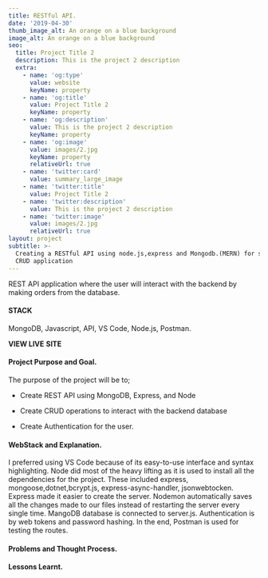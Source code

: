 ```yaml
---
title: RESTful API.
date: '2019-04-30'
thumb_image_alt: An orange on a blue background
image_alt: An orange on a blue background
seo:
  title: Project Title 2
  description: This is the project 2 description
  extra:
    - name: 'og:type'
      value: website
      keyName: property
    - name: 'og:title'
      value: Project Title 2
      keyName: property
    - name: 'og:description'
      value: This is the project 2 description
      keyName: property
    - name: 'og:image'
      value: images/2.jpg
      keyName: property
      relativeUrl: true
    - name: 'twitter:card'
      value: summary_large_image
    - name: 'twitter:title'
      value: Project Title 2
    - name: 'twitter:description'
      value: This is the project 2 description
    - name: 'twitter:image'
      value: images/2.jpg
      relativeUrl: true
layout: project
subtitle: >-
  Creating a RESTful API using node.js,express and Mongodb.(MERN) for server and
  CRUD application
---
```

REST API  application where the user will interact with the backend by making orders from the database.

#### **STACK**

MongoDB, Javascript, API, VS Code, Node.js, Postman.

**VIEW LIVE** **SITE**

#### **Project Purpose and Goal.**

The purpose of the project will be to;

*   Create REST API using MongoDB, Express, and Node

*   Create CRUD operations to interact with the backend database

*   Create Authentication for the user.

#### **WebStack and Explanation.**

I preferred using VS Code because of its easy-to-use interface and syntax highlighting. Node did most of the heavy lifting as it is used to install all the dependencies for the project. These included express, mongoose,dotnet,bcrypt.js, express-async-handler, jsonwebtocken. Express made it easier to create the server. Nodemon automatically saves all the changes made to our files instead of restarting the server every single time. MangoDB database is connected to server.js. Authentication is by web tokens and password hashing. In the end, Postman is used for testing the routes.

#### **Problems and Thought Process.**

#### **Lessons Learnt.**
